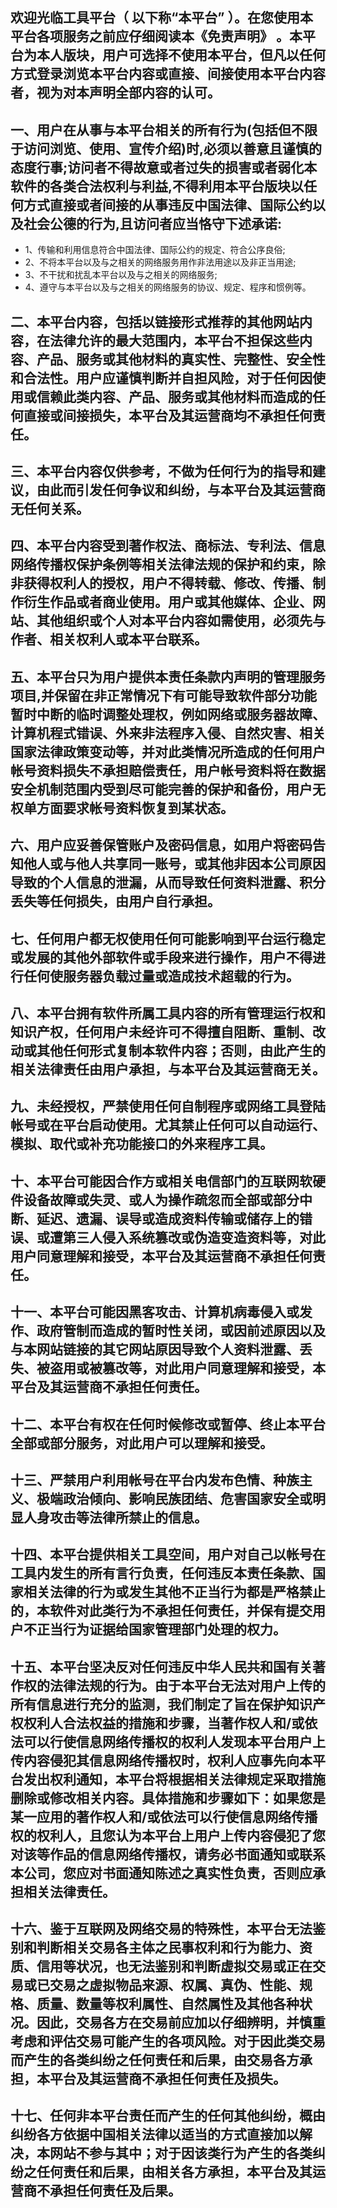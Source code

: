## 欢迎光临工具平台（ 以下称“本平台” ）。在您使用本平台各项服务之前应仔细阅读本《免责声明》 。本平台为本人版块，用户可选择不使用本平台，但凡以任何方式登录浏览本平台内容或直接、间接使用本平台内容者，视为对本声明全部内容的认可。
## 一、用户在从事与本平台相关的所有行为(包括但不限于访问浏览、使用、宣传介绍)时,必须以善意且谨慎的态度行事;访问者不得故意或者过失的损害或者弱化本软件的各类合法权利与利益,不得利用本平台版块以任何方式直接或者间接的从事违反中国法律、国际公约以及社会公德的行为,且访问者应当恪守下述承诺:
* 1、传输和利用信息符合中国法律、国际公约的规定、符合公序良俗;
* 2、不将本平台以及与之相关的网络服务用作非法用途以及非正当用途;
* 3、不干扰和扰乱本平台以及与之相关的网络服务;
* 4、遵守与本平台以及与之相关的网络服务的协议、规定、程序和惯例等。
## 二、本平台内容，包括以链接形式推荐的其他网站内容，在法律允许的最大范围内，本平台不担保这些内容、产品、服务或其他材料的真实性、完整性、安全性和合法性。用户应谨慎判断并自担风险，对于任何因使用或信赖此类内容、产品、服务或其他材料而造成的任何直接或间接损失，本平台及其运营商均不承担任何责任。
## 三、本平台内容仅供参考，不做为任何行为的指导和建议，由此而引发任何争议和纠纷，与本平台及其运营商无任何关系。
## 四、本平台内容受到著作权法、商标法、专利法、信息网络传播权保护条例等相关法律法规的保护和约束，除非获得权利人的授权，用户不得转载、修改、传播、制作衍生作品或者商业使用。用户或其他媒体、企业、网站、其他组织或个人对本平台内容如需使用，必须先与作者、相关权利人或本平台联系。
## 五、本平台只为用户提供本责任条款内声明的管理服务项目,并保留在非正常情况下有可能导致软件部分功能暂时中断的临时调整处理权，例如网络或服务器故障、计算机程式错误、外来非法程序入侵、自然灾害、相关国家法律政策变动等，并对此类情况所造成的任何用户帐号资料损失不承担赔偿责任，用户帐号资料将在数据安全机制范围内受到尽可能完善的保护和备份，用户无权单方面要求帐号资料恢复到某状态。
## 六、用户应妥善保管账户及密码信息，如用户将密码告知他人或与他人共享同一账号，或其他非因本公司原因导致的个人信息的泄漏，从而导致任何资料泄露、积分丢失等任何损失，由用户自行承担。
## 七、任何用户都无权使用任何可能影响到平台运行稳定或发展的其他外部软件或手段来进行操作，用户不得进行任何使服务器负载过量或造成技术超载的行为。
## 八、本平台拥有软件所属工具内容的所有管理运行权和知识产权，任何用户未经许可不得擅自阻断、重制、改动或其他任何形式复制本软件内容；否则，由此产生的相关法律责任由用户承担，与本平台及其运营商无关。
## 九、未经授权，严禁使用任何自制程序或网络工具登陆帐号或在平台启动使用。尤其禁止任何可以自动运行、模拟、取代或补充功能接口的外来程序工具。
## 十、本平台可能因合作方或相关电信部门的互联网软硬件设备故障或失灵、或人为操作疏忽而全部或部分中断、延迟、遗漏、误导或造成资料传输或储存上的错误、或遭第三人侵入系统篡改或伪造变造资料等，对此用户同意理解和接受，本平台及其运营商不承担任何责任。
## 十一、本平台可能因黑客攻击、计算机病毒侵入或发作、政府管制而造成的暂时性关闭，或因前述原因以及与本网站链接的其它网站原因导致个人资料泄露、丢失、被盗用或被篡改等，对此用户同意理解和接受，本平台及其运营商不承担任何责任。
## 十二、本平台有权在任何时候修改或暂停、终止本平台全部或部分服务，对此用户可以理解和接受。
## 十三、严禁用户利用帐号在平台内发布色情、种族主义、极端政治倾向、影响民族团结、危害国家安全或明显人身攻击等法律所禁止的信息。
## 十四、本平台提供相关工具空间，用户对自己以帐号在工具内发生的所有言行负责，任何违反本责任条款、国家相关法律的行为或发生其他不正当行为都是严格禁止的，本软件对此类行为不承担任何责任，并保有提交用户不正当行为证据给国家管理部门处理的权力。
## 十五、本平台坚决反对任何违反中华人民共和国有关著作权的法律法规的行为。由于本平台无法对用户上传的所有信息进行充分的监测，我们制定了旨在保护知识产权权利人合法权益的措施和步骤，当著作权人和/或依法可以行使信息网络传播权的权利人发现本平台用户上传内容侵犯其信息网络传播权时，权利人应事先向本平台发出权利通知，本平台将根据相关法律规定采取措施删除或修改相关内容。具体措施和步骤如下：如果您是某一应用的著作权人和/或依法可以行使信息网络传播权的权利人，且您认为本平台上用户上传内容侵犯了您对该等作品的信息网络传播权，请务必书面通知或联系本公司，您应对书面通知陈述之真实性负责，否则应承担相关法律责任。
## 十六、鉴于互联网及网络交易的特殊性，本平台无法鉴别和判断相关交易各主体之民事权利和行为能力、资质、信用等状况，也无法鉴别和判断虚拟交易或正在交易或已交易之虚拟物品来源、权属、真伪、性能、规格、质量、数量等权利属性、自然属性及其他各种状况。因此，交易各方在交易前应加以仔细辨明，并慎重考虑和评估交易可能产生的各项风险。对于因此类交易而产生的各类纠纷之任何责任和后果，由交易各方承担，本平台及其运营商不承担任何责任及损失。	
## 十七、任何非本平台责任而产生的任何其他纠纷，概由纠纷各方依据中国相关法律以适当的方式直接加以解决，本网站不参与其中；对于因该类行为产生的各类纠纷之任何责任和后果，由相关各方承担，本平台及其运营商不承担任何责任及后果。
	

